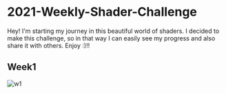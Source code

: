 # 2021-Weekly-Shader-Challenge

Hey! I'm starting my journey in this beautiful world of shaders. I decided to make this challenge, so in that way I can easily see my progress and also share it with others. Enjoy :)!!

## Week1
![w1](https://github.com/SaferGo/2021-Weekly-Shader-Challenge/blob/main/week1/w1.gif)
